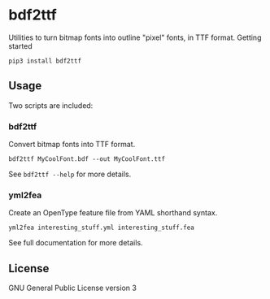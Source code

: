 # bdf2ttf

Utilities to turn bitmap fonts into outline "pixel" fonts, in TTF format.
Getting started

```
pip3 install bdf2ttf
```

## Usage

Two scripts are included:

### bdf2ttf

Convert bitmap fonts into TTF format.

```
bdf2ttf MyCoolFont.bdf --out MyCoolFont.ttf
```

See `bdf2ttf --help` for more details.

### yml2fea

Create an OpenType feature file from YAML shorthand syntax.

```
yml2fea interesting_stuff.yml interesting_stuff.fea
```

See full documentation for more details.

## License

GNU General Public License version 3
